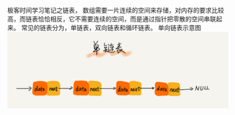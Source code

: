极客时间学习笔记之链表，
数组需要一片连续的空间来存储，对内存的要求比较高，而链表恰恰相反，它不需要连续的空间，而是通过指针把零散的空间串联起来。
常见的链表分为，单链表，双向链表和循环链表。
单向链表示意图![](https://github.com/zhanghemama/DataStructure/blob/master/images/singlelinklist.jpg)

